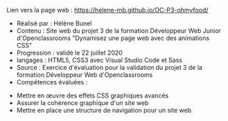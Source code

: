 Lien vers la page web : https://helene-mb.github.io/OC-P3-ohmyfood/
- Réalisé par : Hélène Bunel
- Contenu : Site web du projet 3 de la formation Développeur Web Junior d'Openclassrooms
"Dynamisez une page web avec des animations CSS"
- Progression : validé le 22 juillet 2020
- langages : HTML5, CSS3 avec Visual Studio Code et Sass
- Source :  Exercice d'évaluation pour la validation du projet 3 de la formation Développeur Web d'Openclassrooms
- Compétences évaluées :
+ Mettre en œuvre des effets CSS graphiques avancés
+ Assurer la cohérence graphique d'un site web
+ Mettre en place une structure de navigation pour un site web